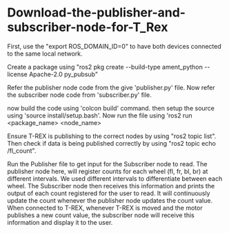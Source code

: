 # Download-the-publisher-and-subscriber-node-for-T_Rex

First, use the "export ROS_DOMAIN_ID=0" to have both devices connected to the same local network.

Create a package using 
     "ros2 pkg create --build-type ament_python --license Apache-2.0 py_pubsub"

Refer the publisher node code from the give 'publisher.py' file.
Now refer the subscriber node code from 'subscriber.py' file.

now build the code using 'colcon build' command.
then setup the source using 'source install/setup.bash'.
Now run the file using 'ros2 run <package_name> <node_name>


Ensure T-REX is publishing to the correct nodes by using "ros2 topic list".
Then check if data is being published correctly by using "ros2 topic echo /fl_count".


 Run the Publisher file to get input for the Subscriber node to read. The publisher node here, will register counts for each wheel (fl, fr, bl, br) at different intervals. We used different intervals to differentiate between each wheel.
 The Subscriber node then receives this information and prints the output of each count registered for the user to read. It will continuously update the count whenever the publisher node updates the count value.
 When connected to T-REX, whenever T-REX is moved and the motor publishes a new count value, the subscriber node will receive this information and display it to the user.

